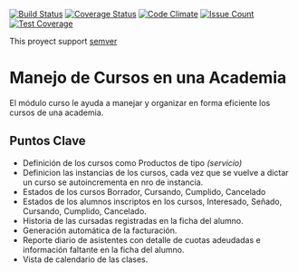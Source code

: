 [![Build Status](https://travis-ci.org/jobiols/cursos.svg?branch=8.0)](https://travis-ci.org/jobiols/cursos)
[![Coverage Status](https://coveralls.io/repos/jobiols/cursos/badge.svg?branch=8.0&service=github)](https://coveralls.io/github/jobiols/cursos?branch=8.0)
[![Code Climate](https://codeclimate.com/github/jobiols/cursos/badges/gpa.svg)](https://codeclimate.com/github/jobiols/cursos)
[![Issue Count](https://codeclimate.com/github/jobiols/cursos/badges/issue_count.svg)](https://codeclimate.com/github/jobiols/cursos)
[![Test Coverage](https://codeclimate.com/github/jobiols/cursos/badges/coverage.svg)](https://codeclimate.com/github/jobiols/cursos/coverage)

This proyect support [semver](http://semver.org/)

Manejo de Cursos en una Academia
================================
El módulo curso le ayuda a manejar y organizar en forma eficiente los cursos de 
una academia.

Puntos Clave
------------
- Definición de los cursos como Productos de tipo _(servicio)_
- Definicion las instancias de los cursos, cada vez que se vuelve a 
dictar un curso se autoincrementa en nro de instancia.
- Estados de los cursos Borrador, Cursando, Cumplido, Cancelado
- Estados de los alumnos inscriptos en los cursos, Interesado, Señado, 
Cursando, Cumplido, Cancelado.
- Historia de las cursadas registradas en la ficha del alumno.
- Generación automática de la facturación.
- Reporte diario de asistentes con detalle de cuotas adeudadas e información 
faltante en la ficha del alumno.
- Vista de calendario de las clases.


